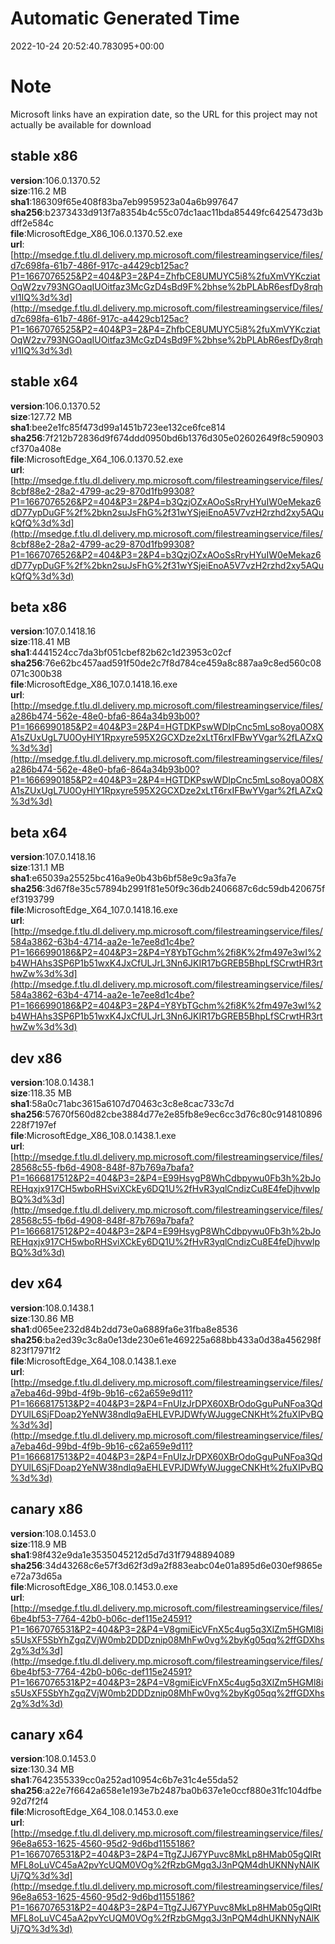 # Automatic Generated Time
2022-10-24 20:52:40.783095+00:00

# Note
Microsoft links have an expiration date, so the URL for this project may not actually be available for download

## stable x86
**version**:106.0.1370.52  
**size**:116.2 MB  
**sha1**:186309f65e408f83ba7eb9959523a04a6b997647  
**sha256**:b2373433d913f7a8354b4c55c07dc1aac11bda85449fc6425473d3bdff2e584c  
**file**:MicrosoftEdge_X86_106.0.1370.52.exe  
**url**:[http://msedge.f.tlu.dl.delivery.mp.microsoft.com/filestreamingservice/files/d7c698fa-61b7-486f-917c-a4429cb125ac?P1=1667076525&P2=404&P3=2&P4=ZhfbCE8UMUYC5i8%2fuXmVYKcziatOqW2zv793NGOaqIUOitfaz3McGzD4sBd9F%2bhse%2bPLAbR6esfDy8rqhvI1IQ%3d%3d](http://msedge.f.tlu.dl.delivery.mp.microsoft.com/filestreamingservice/files/d7c698fa-61b7-486f-917c-a4429cb125ac?P1=1667076525&P2=404&P3=2&P4=ZhfbCE8UMUYC5i8%2fuXmVYKcziatOqW2zv793NGOaqIUOitfaz3McGzD4sBd9F%2bhse%2bPLAbR6esfDy8rqhvI1IQ%3d%3d)  

## stable x64
**version**:106.0.1370.52  
**size**:127.72 MB  
**sha1**:bee2e1fc85f473d99a1451b723ee132ce6fce814  
**sha256**:7f212b72836d9f674ddd0950bd6b1376d305e02602649f8c590903cf370a408e  
**file**:MicrosoftEdge_X64_106.0.1370.52.exe  
**url**:[http://msedge.f.tlu.dl.delivery.mp.microsoft.com/filestreamingservice/files/8cbf88e2-28a2-4799-ac29-870d1fb99308?P1=1667076526&P2=404&P3=2&P4=b3QzjOZxAOoSsRryHYuIW0eMekaz6dD77ypDuGF%2f%2bkn2suJsFhG%2f31wYSjeiEnoA5V7vzH2rzhd2xy5AQukQfQ%3d%3d](http://msedge.f.tlu.dl.delivery.mp.microsoft.com/filestreamingservice/files/8cbf88e2-28a2-4799-ac29-870d1fb99308?P1=1667076526&P2=404&P3=2&P4=b3QzjOZxAOoSsRryHYuIW0eMekaz6dD77ypDuGF%2f%2bkn2suJsFhG%2f31wYSjeiEnoA5V7vzH2rzhd2xy5AQukQfQ%3d%3d)  

## beta x86
**version**:107.0.1418.16  
**size**:118.41 MB  
**sha1**:4441524cc7da3bf051cbef82b62c1d23953c02cf  
**sha256**:76e62bc457aad591f50de2c7f8d784ce459a8c887aa9c8ed560c08071c300b38  
**file**:MicrosoftEdge_X86_107.0.1418.16.exe  
**url**:[http://msedge.f.tlu.dl.delivery.mp.microsoft.com/filestreamingservice/files/a286b474-562e-48e0-bfa6-864a34b93b00?P1=1666990185&P2=404&P3=2&P4=HGTDKPswWDlpCnc5mLso8oya0O8XA1sZUxUgL7U0OyHlY1Rpxyre595X2GCXDze2xLtT6rxIFBwYVgar%2fLAZxQ%3d%3d](http://msedge.f.tlu.dl.delivery.mp.microsoft.com/filestreamingservice/files/a286b474-562e-48e0-bfa6-864a34b93b00?P1=1666990185&P2=404&P3=2&P4=HGTDKPswWDlpCnc5mLso8oya0O8XA1sZUxUgL7U0OyHlY1Rpxyre595X2GCXDze2xLtT6rxIFBwYVgar%2fLAZxQ%3d%3d)  

## beta x64
**version**:107.0.1418.16  
**size**:131.1 MB  
**sha1**:e65039a25525bc416a9e0b43b6bf58e9c9a3fa7e  
**sha256**:3d67f8e35c57894b2991f81e50f9c36db2406687c6dc59db420675fef3193799  
**file**:MicrosoftEdge_X64_107.0.1418.16.exe  
**url**:[http://msedge.f.tlu.dl.delivery.mp.microsoft.com/filestreamingservice/files/584a3862-63b4-4714-aa2e-1e7ee8d1c4be?P1=1666990186&P2=404&P3=2&P4=Y8YbTGchm%2fi8K%2fm497e3wI%2b4WHAhs3SP6P1b51wxK4JxCfULJrL3Nn6JKIR17bGREB5BhpLfSCrwtHR3rthwZw%3d%3d](http://msedge.f.tlu.dl.delivery.mp.microsoft.com/filestreamingservice/files/584a3862-63b4-4714-aa2e-1e7ee8d1c4be?P1=1666990186&P2=404&P3=2&P4=Y8YbTGchm%2fi8K%2fm497e3wI%2b4WHAhs3SP6P1b51wxK4JxCfULJrL3Nn6JKIR17bGREB5BhpLfSCrwtHR3rthwZw%3d%3d)  

## dev x86
**version**:108.0.1438.1  
**size**:118.35 MB  
**sha1**:58a0c71abc3615a6107d70463c3c8e8cac733c7d  
**sha256**:57670f560d82cbe3884d77e2e85fb8e9ec6cc3d76c80c914810896228f7197ef  
**file**:MicrosoftEdge_X86_108.0.1438.1.exe  
**url**:[http://msedge.f.tlu.dl.delivery.mp.microsoft.com/filestreamingservice/files/28568c55-fb6d-4908-848f-87b769a7bafa?P1=1666817512&P2=404&P3=2&P4=E99HsygP8WhCdbpywu0Fb3h%2bJoREHqxjx917CH5wboRHSviXCkEy6DQ1U%2fHvR3yqlCndizCu8E4feDjhvwlpBQ%3d%3d](http://msedge.f.tlu.dl.delivery.mp.microsoft.com/filestreamingservice/files/28568c55-fb6d-4908-848f-87b769a7bafa?P1=1666817512&P2=404&P3=2&P4=E99HsygP8WhCdbpywu0Fb3h%2bJoREHqxjx917CH5wboRHSviXCkEy6DQ1U%2fHvR3yqlCndizCu8E4feDjhvwlpBQ%3d%3d)  

## dev x64
**version**:108.0.1438.1  
**size**:130.86 MB  
**sha1**:d065ee232d84b2dd73e0a6889fa6e31fba8e8536  
**sha256**:ba2ed39c3c8a0e13de230e61e469225a688bb433a0d38a456298f823f17971f2  
**file**:MicrosoftEdge_X64_108.0.1438.1.exe  
**url**:[http://msedge.f.tlu.dl.delivery.mp.microsoft.com/filestreamingservice/files/a7eba46d-99bd-4f9b-9b16-c62a659e9d11?P1=1666817513&P2=404&P3=2&P4=FnUIzJrDPX60XBrOdoGguPuNFoa3QdDYUlL6SjFDoap2YeNW38ndlq9aEHLEVPJDWfyWJuggeCNKHt%2fuXIPvBQ%3d%3d](http://msedge.f.tlu.dl.delivery.mp.microsoft.com/filestreamingservice/files/a7eba46d-99bd-4f9b-9b16-c62a659e9d11?P1=1666817513&P2=404&P3=2&P4=FnUIzJrDPX60XBrOdoGguPuNFoa3QdDYUlL6SjFDoap2YeNW38ndlq9aEHLEVPJDWfyWJuggeCNKHt%2fuXIPvBQ%3d%3d)  

## canary x86
**version**:108.0.1453.0  
**size**:118.9 MB  
**sha1**:98f432e9da1e3535045212d5d7d31f7948894089  
**sha256**:34d43268c6e57f3d62f3d9a2f883eabc04e01a895d6e030ef9865ee72a73d65a  
**file**:MicrosoftEdge_X86_108.0.1453.0.exe  
**url**:[http://msedge.f.tlu.dl.delivery.mp.microsoft.com/filestreamingservice/files/6be4bf53-7764-42b0-b06c-def115e24591?P1=1667076531&P2=404&P3=2&P4=V8gmiEicVFnX5c4ug5q3XlZm5HGMl8is5UsXF5SbYhZgqZVjW0mb2DDDznip08MhFw0vg%2byKg05qq%2ffGDXhs2g%3d%3d](http://msedge.f.tlu.dl.delivery.mp.microsoft.com/filestreamingservice/files/6be4bf53-7764-42b0-b06c-def115e24591?P1=1667076531&P2=404&P3=2&P4=V8gmiEicVFnX5c4ug5q3XlZm5HGMl8is5UsXF5SbYhZgqZVjW0mb2DDDznip08MhFw0vg%2byKg05qq%2ffGDXhs2g%3d%3d)  

## canary x64
**version**:108.0.1453.0  
**size**:130.34 MB  
**sha1**:7642355339cc0a252ad10954c6b7e31c4e55da52  
**sha256**:a22e7f6642a658e1e193e7b2487ba0b637e1e0ccf880e31fc104dfbe92d7f2f4  
**file**:MicrosoftEdge_X64_108.0.1453.0.exe  
**url**:[http://msedge.f.tlu.dl.delivery.mp.microsoft.com/filestreamingservice/files/96e8a653-1625-4560-95d2-9d6bd1155186?P1=1667076531&P2=404&P3=2&P4=TtgZJJ67YPuvc8MkLp8HMab05gQIRtMFL8oLuVC45aA2pvYcUQM0VOg%2fRzbGMgq3J3nPQM4dhUKNNyNAlKUj7Q%3d%3d](http://msedge.f.tlu.dl.delivery.mp.microsoft.com/filestreamingservice/files/96e8a653-1625-4560-95d2-9d6bd1155186?P1=1667076531&P2=404&P3=2&P4=TtgZJJ67YPuvc8MkLp8HMab05gQIRtMFL8oLuVC45aA2pvYcUQM0VOg%2fRzbGMgq3J3nPQM4dhUKNNyNAlKUj7Q%3d%3d)  

